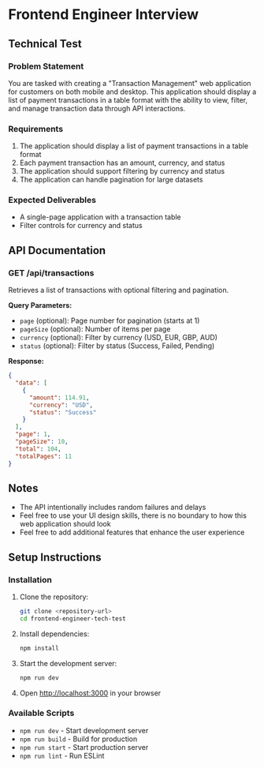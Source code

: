 # Frontend Engineer Interview

## Technical Test

### Problem Statement

You are tasked with creating a "Transaction Management" web application for customers on both mobile and desktop. This application should display a list of payment transactions in a table format with the ability to view, filter, and manage transaction data through API interactions.

### Requirements

1. The application should display a list of payment transactions in a table format
2. Each payment transaction has an amount, currency, and status
3. The application should support filtering by currency and status
4. The application can handle pagination for large datasets

### Expected Deliverables

- A single-page application with a transaction table
- Filter controls for currency and status

## API Documentation

### GET /api/transactions

Retrieves a list of transactions with optional filtering and pagination.

**Query Parameters:**

- `page` (optional): Page number for pagination (starts at 1)
- `pageSize` (optional): Number of items per page
- `currency` (optional): Filter by currency (USD, EUR, GBP, AUD)
- `status` (optional): Filter by status (Success, Failed, Pending)

**Response:**

```json
{
  "data": [
    {
      "amount": 114.91,
      "currency": "USD",
      "status": "Success"
    }
  ],
  "page": 1,
  "pageSize": 10,
  "total": 104,
  "totalPages": 11
}
```

## Notes

- The API intentionally includes random failures and delays
- Feel free to use your UI design skills, there is no boundary to how this web application should look
- Feel free to add additional features that enhance the user experience

## Setup Instructions

### Installation

1. Clone the repository:

   ```bash
   git clone <repository-url>
   cd frontend-engineer-tech-test
   ```

2. Install dependencies:

   ```bash
   npm install
   ```

3. Start the development server:

   ```bash
   npm run dev
   ```

4. Open [http://localhost:3000](http://localhost:3000) in your browser

### Available Scripts

- `npm run dev` - Start development server
- `npm run build` - Build for production
- `npm run start` - Start production server
- `npm run lint` - Run ESLint
